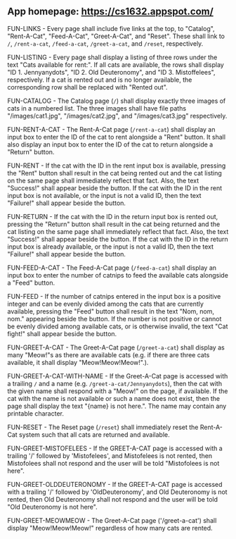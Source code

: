 ## App homepage: https://cs1632.appspot.com/

FUN-LINKS - Every page shall include five links at the top, to "Catalog", "Rent-A-Cat", "Feed-A-Cat", "Greet-A-Cat", and "Reset".  These shall link to `/`, `/rent-a-cat`, `/feed-a-cat`, `/greet-a-cat`, and `/reset`, respectively.

FUN-LISTING - Every page shall display a listing of three rows under the text "Cats available for rent:".  If all cats are available, the rows shall display "ID 1. Jennyanydots", "ID 2. Old Deuteronomy", and "ID 3. Mistoffelees", respectively.  If a cat is rented out and is no longer available, the corresponding row shall be replaced with "Rented out".

FUN-CATALOG - The Catalog page (`/`) shall display exactly three images of cats in a numbered list.  The three images shall have file paths "/images/cat1.jpg", "/images/cat2.jpg", and "/images/cat3.jpg" respectively.

FUN-RENT-A-CAT - The Rent-A-Cat page (`/rent-a-cat`) shall display an input box to enter the ID of the cat to rent alongside a "Rent" button.  It shall also display an input box to enter the ID of the cat to return alongside a "Return" button.

FUN-RENT - If the cat with the ID in the rent input box is available, pressing the "Rent" button shall result in the cat being rented out and the cat listing on the same page shall immediately reflect that fact.  Also, the text "Success!" shall appear beside the button.  If the cat with the ID in the rent input box is not available, or the input is not a valid ID, then the text "Failure!" shall appear beside the button.
 
FUN-RETURN - If the cat with the ID in the return input box is rented out, pressing the "Return" button shall result in the cat being returned and the cat listing on the same page shall immediately reflect that fact.  Also, the text "Success!" shall appear beside the button.  If the cat with the ID in the return input box is already available, or the input is not a valid ID, then the text "Failure!" shall appear beside the button.

FUN-FEED-A-CAT - The Feed-A-Cat page (`/feed-a-cat`) shall display an input box to enter the number of catnips to feed the available cats alongside a "Feed" button.

FUN-FEED - If the number of catnips entered in the input box is a positive integer and can be evenly divided among the cats that are currently available, pressing the "Feed" button shall result in the text "Nom, nom, nom." appearing beside the button.  If the number is not positive or cannot be evenly divided among available cats, or is otherwise invalid, the text "Cat fight!" shall appear beside the button.

FUN-GREET-A-CAT - The Greet-A-Cat page (`/greet-a-cat`) shall display as many "Meow!"s as there are available cats (e.g. if there are three cats available, it shall display "Meow!Meow!Meow!".).

FUN-GREET-A-CAT-WITH-NAME - If the Greet-A-Cat page is accessed with a trailing `/` and a name (e.g. `/greet-a-cat/Jennyanydots`), then the cat with the given name shall respond with a "Meow!" on the page, if available.  If the cat with the name is not available or such a name does not exist, then the page shall display the text "{name} is not here.".  The name may contain any printable character.

FUN-RESET - The Reset page (`/reset`) shall immediately reset the Rent-A-Cat system such that all cats are returned and available.

FUN-GREET-MISTOFELEES - If the GREET-A-CAT page is accessed with a trailing '/' followed by 'Mistofelees', and Mistofelees is not rented, then Mistofolees shall not respond and the user will be told "Mistofolees is not here".

FUN-GREET-OLDDEUTERONOMY - If the GREET-A-CAT page is accessed with a trailing '/' followed by 'OldDeuteronomy', and Old Deuteronomy is not rented, then Old Deuteronomy shall not respond and the user will be told "Old Deuteronomy is not here".

FUN-GREET-MEOWMEOW - The Greet-A-Cat page ('/greet-a-cat') shall display "Meow!Meow!Meow!" regardless of how many cats are rented.
